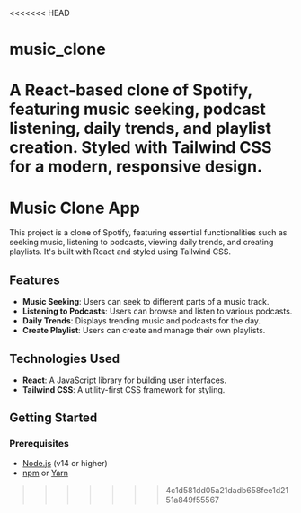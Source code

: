 <<<<<<< HEAD

# music_clone

# A React-based clone of Spotify, featuring music seeking, podcast listening, daily trends, and playlist creation. Styled with Tailwind CSS for a modern, responsive design.

# Music Clone App

This project is a clone of Spotify, featuring essential functionalities such as seeking music, listening to podcasts, viewing daily trends, and creating playlists. It's built with React and styled using Tailwind CSS.

## Features

- **Music Seeking**: Users can seek to different parts of a music track.
- **Listening to Podcasts**: Users can browse and listen to various podcasts.
- **Daily Trends**: Displays trending music and podcasts for the day.
- **Create Playlist**: Users can create and manage their own playlists.

## Technologies Used

- **React**: A JavaScript library for building user interfaces.
- **Tailwind CSS**: A utility-first CSS framework for styling.

## Getting Started

### Prerequisites

- [Node.js](https://nodejs.org/) (v14 or higher)
- [npm](https://www.npmjs.com/) or [Yarn](https://classic.yarnpkg.com/)

> > > > > > > 4c1d581dd05a21dadb658fee1d2151a849f55567
